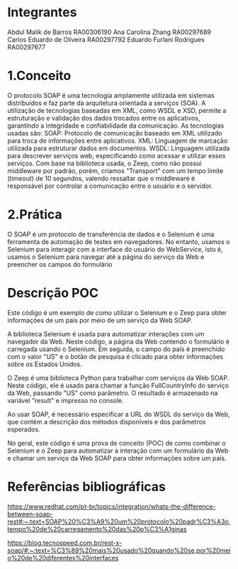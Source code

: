# Integrantes
Abdul Malik de Barros RA00306190
Ana Carolina Zhang RA00297689
Carlos Eduardo de Oliveira RA00297792
Eduardo Furlani Rodrigues RA00297677

# 1.Conceito

O protocolo SOAP é uma tecnologia amplamente utilizada em sistemas distribuídos e faz parte da arquitetura orientada a serviços (SOA). A
utilização de tecnologias baseadas em XML, como WSDL e XSD, permite a estruturação e validação dos dados trocados entre os aplicativos,
garantindo a integridade e confiabilidade da comunicação. As tecnologias usadas são: SOAP: Protocolo de comunicação baseado em XML
utilizado para troca de informações entre aplicativos. XML: Linguagem de marcação utilizada para estruturar dados em documentos. WSDL:
Linguagem utilizada para descrever serviços web, especificando como acessar e utilizar esses serviços. Com base na biblioteca usada, o Zeep,
como não possui middleware por padrão, porém, criamos "Transport" com um tempo limite (timeout) de 10 segundos, valendo ressaltar que o
middleware é responsável por controlar a comunicação entre o usuário e o servidor.

# 2.Prática

O SOAP é um protocolo de transferência de dados e o Selenium é uma ferramenta de automação de testes em navegadores. No entanto, usamos
o Selenium para interagir com a interface do usuário do WebService, isto é, usamos o Selenium para navegar até a página do serviço da Web e
preencher os campos do formulário

# Descrição POC

Este código é um exemplo de como utilizar o Selenium e o Zeep para obter informações de um país por meio de um serviço da Web SOAP.

A biblioteca Selenium é usada para automatizar interações com um navegador da Web. Neste código, a página da Web contendo o formulário é carregada usando o Selenium. Em seguida, o campo do país é preenchido com o valor "US" e o botão de pesquisa é clicado para obter informações sobre os Estados Unidos.

O Zeep é uma biblioteca Python para trabalhar com serviços da Web SOAP. Neste código, ele é usado para chamar a função FullCountryInfo do serviço da Web, passando "US" como parâmetro. O resultado é armazenado na variável "result" e impresso no console.

Ao usar SOAP, é necessário especificar a URL do WSDL do serviço da Web, que contém a descrição dos métodos disponíveis e dos parâmetros esperados.

No geral, este código é uma prova de conceito (POC) de como combinar o Selenium e o Zeep para automatizar a interação com um formulário da Web e chamar um serviço da Web SOAP para obter informações sobre um país.

# Referências bibliográficas

https://www.redhat.com/pt-br/topics/integration/whats-the-difference-between-soap-rest#:~:text=SOAP%20%C3%A9%20um%20protocolo%20padr%C3%A3o,tempo%20de%20carregamento%20das%20p%C3%A1ginas

https://blog.tecnospeed.com.br/rest-x-soap/#:~:text=%C3%89%20mais%20usado%20quando%20se,por%20meio%20de%20diferentes%20interfaces